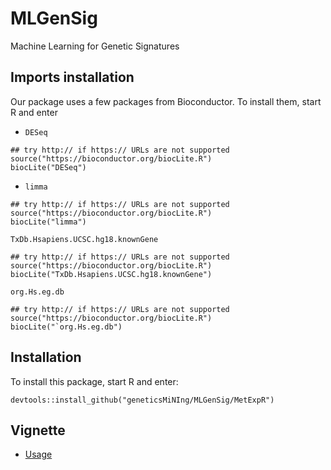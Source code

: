 # MLGenSig
Machine Learning for Genetic Signatures

## Imports installation
Our package uses a few packages from Bioconductor. To install them, start R and enter
- `DESeq`
```
## try http:// if https:// URLs are not supported
source("https://bioconductor.org/biocLite.R")
biocLite("DESeq")
```

- `limma`
```
## try http:// if https:// URLs are not supported
source("https://bioconductor.org/biocLite.R")
biocLite("limma")
```

`TxDb.Hsapiens.UCSC.hg18.knownGene`
```
## try http:// if https:// URLs are not supported
source("https://bioconductor.org/biocLite.R")
biocLite("TxDb.Hsapiens.UCSC.hg18.knownGene")
```

`org.Hs.eg.db`
```
## try http:// if https:// URLs are not supported
source("https://bioconductor.org/biocLite.R")
biocLite("`org.Hs.eg.db")
```


## Installation 
To install this package, start R and enter:
```
devtools::install_github("geneticsMiNIng/MLGenSig/MetExpR")
```

## Vignette

* [Usage](https://github.com/geneticsMiNIng/MLGenSig/blob/master/Vignette/Usage.pdf)

